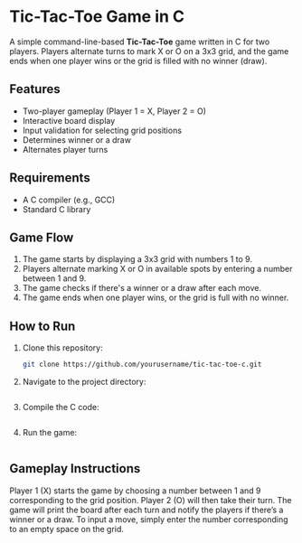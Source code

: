 # Tic-Tac-Toe Game in C

A simple command-line-based **Tic-Tac-Toe** game written in C for two players. Players alternate turns to mark X or O on a 3x3 grid, and the game ends when one player wins or the grid is filled with no winner (draw).

## Features
- Two-player gameplay (Player 1 = X, Player 2 = O)
- Interactive board display
- Input validation for selecting grid positions
- Determines winner or a draw
- Alternates player turns

## Requirements
- A C compiler (e.g., GCC)
- Standard C library

## Game Flow
1. The game starts by displaying a 3x3 grid with numbers 1 to 9.
2. Players alternate marking X or O in available spots by entering a number between 1 and 9.
3. The game checks if there's a winner or a draw after each move.
4. The game ends when one player wins, or the grid is full with no winner.

## How to Run

1. Clone this repository:
   ```bash
   git clone https://github.com/yourusername/tic-tac-toe-c.git
2. Navigate to the project directory:
    ```cd tic-tac-toe-c
3. Compile the C code:
   ```gcc -o tic-tac-toe main.c
4. Run the game:
   ```/main

## Gameplay Instructions
Player 1 (X) starts the game by choosing a number between 1 and 9 corresponding to the grid position.
Player 2 (O) will then take their turn.
The game will print the board after each turn and notify the players if there’s a winner or a draw.
To input a move, simply enter the number corresponding to an empty space on the grid.

